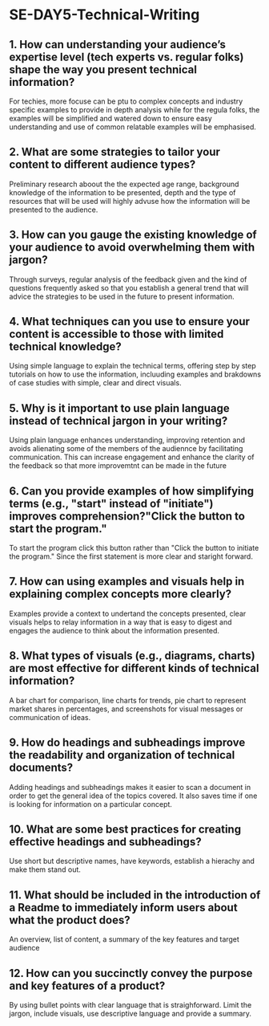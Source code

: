 # SE-DAY5-Technical-Writing
## 1. How can understanding your audience’s expertise level (tech experts vs. regular folks) shape the way you present technical information?
For techies, more focuse can be ptu to complex concepts and industry specific examples to provide in depth analysis while for the regula folks, the examples will be simplified and watered down to ensure easy understanding and use of common relatable examples will be emphasised.
## 2. What are some strategies to tailor your content to different audience types?
Preliminary research aboout the the expected age range, background knowledge of the information to be presented, depth and the type of resources that will be used will highly advuse how the information will be presented to the audience.
## 3. How can you gauge the existing knowledge of your audience to avoid overwhelming them with jargon?
Through surveys, regular analysis of the feedback given and the kind of questions frequently asked so that you establish a general trend that will advice the strategies to be used in the future to present information.
## 4. What techniques can you use to ensure your content is accessible to those with limited technical knowledge?
Using simple language to explain the technical terms, offering step by step tutorials on how to use the information, incluuding examples and brakdowns of case studies with simple, clear and direct visuals.
## 5. Why is it important to use plain language instead of technical jargon in your writing?
Using plain language enhances understanding, improving retention and avoids alienating some of the members of the audiennce by facilitating communication. This can increase engagement and enhance the clarity of the feedback so that more improvemtnt can be made in the future
## 6. Can you provide examples of how simplifying terms (e.g., "start" instead of "initiate") improves comprehension?"Click the button to start the program."
To start the program click this button rather than "Click the button to initiate the program." Since the first statement is more clear and staright forward.
## 7. How can using examples and visuals help in explaining complex concepts more clearly?
Examples provide a context to undertand the concepts presented, clear visuals helps to relay information in a way that is easy to digest and engages the audience to think about the information presented.
## 8. What types of visuals (e.g., diagrams, charts) are most effective for different kinds of technical information?
A bar chart for comparison, line charts for trends, pie chart to represent market shares in percentages, and screenshots for visual messages or communication of ideas.
## 9. How do headings and subheadings improve the readability and organization of technical documents?
Adding headings and subheadings makes it easier to scan a document in order to get the general idea of the topics covered. It also saves time if one is looking for information on a particular concept.
## 10. What are some best practices for creating effective headings and subheadings?
Use short but descriptive names, have keywords, establish a hierachy and make them stand out.
## 11. What should be included in the introduction of a Readme to immediately inform users about what the product does?
An overview, list of content, a summary of the key features and target audience
## 12. How can you succinctly convey the purpose and key features of a product?
By using bullet points with clear language that is straighforward. Limit the jargon, include visuals, use descriptive language and provide a summary.
